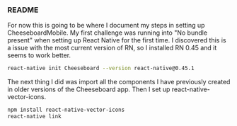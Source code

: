 ### README

For now this is going to be where I document my steps in setting up CheeseboardMobile.
My first challenge was running into "No bundle present" when setting up React Native for the first time. I discovered this is a issue with the most current version of RN, so I installed RN 0.45 and it seems to work better.

```bash
react-native init Cheeseboard --version react-native@0.45.1
```

The next thing I did was import all the components I have previously created in older versions of the Cheeseboard app. Then I set up react-native-vector-icons.

```bash
npm install react-native-vector-icons
react-native link
```
